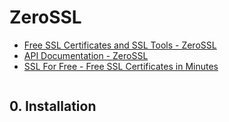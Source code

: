 # ZeroSSL

- [Free SSL Certificates and SSL Tools - ZeroSSL](https://zerossl.com/)
- [API Documentation - ZeroSSL](https://zerossl.com/documentation/api/)
- [SSL For Free - Free SSL Certificates in Minutes](https://www.sslforfree.com/)

```c#

```

## 0. Installation

```c#

```
